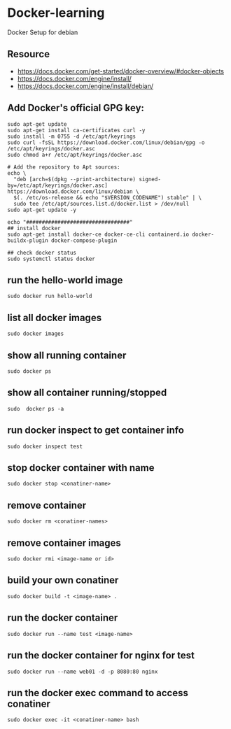 # Docker-learning 
Docker Setup for debian

## Resource 
* https://docs.docker.com/get-started/docker-overview/#docker-objects
* https://docs.docker.com/engine/install/
* https://docs.docker.com/engine/install/debian/

## Add Docker's official GPG key:
```
sudo apt-get update
sudo apt-get install ca-certificates curl -y
sudo install -m 0755 -d /etc/apt/keyrings
sudo curl -fsSL https://download.docker.com/linux/debian/gpg -o /etc/apt/keyrings/docker.asc
sudo chmod a+r /etc/apt/keyrings/docker.asc

# Add the repository to Apt sources:
echo \
  "deb [arch=$(dpkg --print-architecture) signed-by=/etc/apt/keyrings/docker.asc] https://download.docker.com/linux/debian \
  $(. /etc/os-release && echo "$VERSION_CODENAME") stable" | \
  sudo tee /etc/apt/sources.list.d/docker.list > /dev/null
sudo apt-get update -y

echo "#################################"
## install docker 
sudo apt-get install docker-ce docker-ce-cli containerd.io docker-buildx-plugin docker-compose-plugin

## check docker status
sudo systemctl status docker
```

## run the hello-world image
`sudo docker run hello-world`

## list all docker images
`sudo docker images`

## show all running container
`sudo docker ps`

## show all container running/stopped
`sudo  docker ps -a`

## run docker inspect to get container info <test is conatiner name>
`sudo docker inspect test`

## stop docker container with name
`sudo docker stop <conatiner-name>`

## remove  container
`sudo docker rm <conatiner-names>`

## remove  container images
`sudo docker rmi <image-name or id>`

## build your own conatiner
`sudo docker build -t <image-name> . `

## run the docker container
`sudo docker run --name test <image-name> `

## run the docker container for nginx for test
`sudo docker run --name web01 -d -p 8080:80 nginx`

## run the docker exec command to access conatiner
`sudo docker exec -it <conatiner-name> bash`